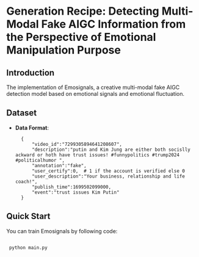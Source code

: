 # Generation Recipe: Detecting Multi-Modal Fake AIGC Information from the Perspective of Emotional Manipulation Purpose
## Introduction
The implementation of Emosignals, a creative multi-modal fake AIGC detection model based on emotional signals and emotional fluctuation.



## Dataset

- **Data Format**:
  ```
    {
        "video_id":"7299305894641208607",
        "description":"putin and Kim Jung are either both socislly ackward or hoth have trust issues! #funnypolitics #trump2024 #politicalhumor ",
        "annotation":"fake",
        "user_certify":0,  # 1 if the account is verified else 0
        "user_description":"Your business, relationship and life coach!",
        "publish_time":1699502099000,
        "event":"trust issues Kim Putin"
    }
  ```


## Quick Start
You can train Emosignals by following code:
 ```
 
  python main.py  

 

